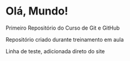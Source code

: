 # Olá, Mundo!
Primeiro Repositório do Curso de Git e GitHub

Repositório criado durante treinamento em aula

Linha de teste, adicionada direto do site
